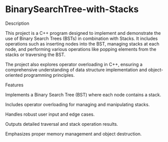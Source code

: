 # BinarySearchTree-with-Stacks
Description

This project is a C++ program designed to implement and demonstrate the use of Binary Search Trees (BSTs) in combination with Stacks. It includes operations such as inserting nodes into the BST, managing stacks at each node, and performing various operations like popping elements from the stacks or traversing the BST.

The project also explores operator overloading in C++, ensuring a comprehensive understanding of data structure implementation and object-oriented programming principles.

Features

Implements a Binary Search Tree (BST) where each node contains a stack.

Includes operator overloading for managing and manipulating stacks.

Handles robust user input and edge cases.

Outputs detailed traversal and stack operation results.

Emphasizes proper memory management and object destruction.
